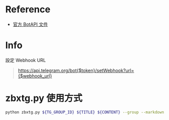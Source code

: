 # Reference

- [官方 BotAPI 文件](https://core.telegram.org/bots/api)


# Info

設定 Webhook URL

> https://api.telegram.org/bot{$token}/setWebhook?url={$webhook_url}



# zbxtg.py 使用方式

```bash
python zbxtg.py ${TG_GROUP_ID} ${TITLE} ${CONTENT} --group --markdown
```